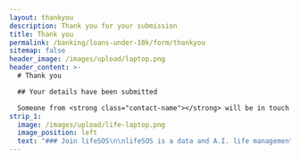 ```yaml
---
layout: thankyou
description: Thank you for your submission
title: Thank you
permalink: /banking/loans-under-10k/form/thankyou
sitemap: false
header_image: /images/upload/laptop.png
header_content: >-
  # Thank you

  ## Your details have been submitted

  Someone from <strong class="contact-name"></strong> will be in touch shortly. They will email you or be calling from <strong class="contact-number"></strong> so be sure to make a note so that you know it's them
strip_1:
  image: /images/upload/life-laptop.png
  image_position: left
  text: "### Join lifeSOS\n\nlifeSOS is a data and A.I. life management platform. Specifically focused around helping remove the stress of dealing with those everyday bills and commitments. Using our proprietary A.I. technology, we understand exactly what you require and when you need it. Then we search the market on your behalf and show you the results. \r\n\r\nBy creating you lifeSOS account and telling us about you, your house, family and life we are able to automatically keep track of everything you need, from car insurance to a friday night treat, we have it all.\n\n[Find out more](https://www.lifesos.co.uk)"
---
```

